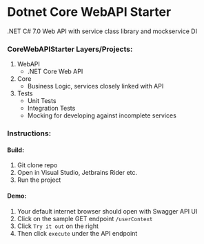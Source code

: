 # Dotnet Core WebAPI Starter
 .NET C# 7.0 Web API with service class library and mockservice DI

### CoreWebAPIStarter Layers/Projects:

1. WebAPI
    - .NET Core Web API
2. Core
    - Business Logic, services closely linked with API
3. Tests
    - Unit Tests
    - Integration Tests
    - Mocking for developing against incomplete services

### Instructions:

#### Build:
1. Git clone repo
2. Open in Visual Studio, Jetbrains Rider etc.
3. Run the project

#### Demo:
1. Your default internet browser should open with Swagger API UI
2. Click on the sample GET endpoint `/userContext`
3. Click `Try it out` on the right
4. Then click `execute` under the API endpoint
